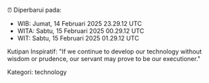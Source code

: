 ⏰ Diperbarui pada:
- WIB: Jumat, 14 Februari 2025 23.29.12 UTC
- WITA: Sabtu, 15 Februari 2025 00.29.12 UTC
- WIT: Sabtu, 15 Februari 2025 01.29.12 UTC

Kutipan Inspiratif:
"If we continue to develop our technology without wisdom or prudence, our servant may prove to be our executioner."


Kategori: technology

